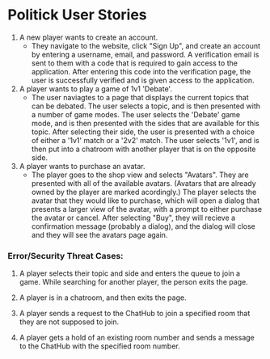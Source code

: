 # Politick User Stories

1. A new player wants to create an account.
   * They navigate to the website, click "Sign Up", and create an account by entering a username, email, and password. A verification email is sent to them with a code that is required to gain access to the application. After entering this code into the verification page, the user is successfully verified and is given access to the application.
2. A player wants to play a game of 1v1 'Debate'.
   * The user naviagtes to a page that displays the current topics that can be debated. The user selects a topic, and is then presented with a number of game modes. The user selects the 'Debate' game mode, and is then presented with the sides that are available for this topic. After selecting their side, the user is presented with a choice of either a '1v1' match or a '2v2' match. The user selects '1v1', and is then put into a chatroom with another player that is on the opposite side.
3. A player wants to purchase an avatar.
   * The player goes to the shop view and selects "Avatars". They are presented with all of the available avatars. (Avatars that are already owned by the player are marked acordingly.) The player selects the avatar that they would like to purchase, which will open a dialog that presents a larger view of the avatar, with a prompt to either purchase the avatar or cancel. After selecting "Buy", they will recieve a confirmation message (probably a dialog), and the dialog will close and they will see the avatars page again.

### Error/Security Threat Cases:

1. A player selects their topic and side and enters the queue to join a game. While searching for another player, the person exits the page.

2. A player is in a chatroom, and then exits the page.

3. A player sends a request to the ChatHub to join a specified room that they are not supposed to join.

4. A player gets a hold of an existing room number and sends a message to the ChatHub with the specified room number.
